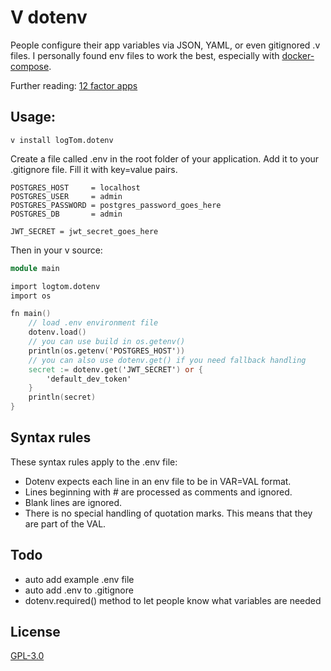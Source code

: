 # V dotenv
People configure their app variables via JSON, YAML, or even gitignored .v files. I personally found env files to work the best, especially with [docker-compose](https://docs.docker.com/compose/environment-variables/#the-env_file-configuration-option).

Further reading:
[12 factor apps](https://12factor.net/config)

## Usage:
```shell
v install logTom.dotenv
```

Create a file called .env in the root folder of your application.
Add it to your .gitignore file.
Fill it with key=value pairs.

```shell
POSTGRES_HOST     = localhost
POSTGRES_USER     = admin
POSTGRES_PASSWORD = postgres_password_goes_here
POSTGRES_DB       = admin

JWT_SECRET = jwt_secret_goes_here
```

Then in your v source:
```v
module main

import logtom.dotenv
import os

fn main() 
    // load .env environment file
    dotenv.load()
    // you can use build in os.getenv()
    println(os.getenv('POSTGRES_HOST'))
    // you can also use dotenv.get() if you need fallback handling
    secret := dotenv.get('JWT_SECRET') or {
        'default_dev_token'
    }
    println(secret)
}
```

## Syntax rules
These syntax rules apply to the .env file:

- Dotenv expects each line in an env file to be in VAR=VAL format.
- Lines beginning with # are processed as comments and ignored.
- Blank lines are ignored.
- There is no special handling of quotation marks. This means that they are part of the VAL.

## Todo
- auto add example .env file
- auto add .env to .gitignore
- dotenv.required() method to let people know what variables are needed

## License
[GPL-3.0](LICENSE)
